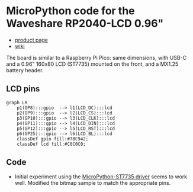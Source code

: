 # MicroPython code for the Waveshare RP2040-LCD 0.96"

- [product page](https://www.waveshare.com/rp2040-lcd-0.96.htm)
- [wiki](https://www.waveshare.com/wiki/RP2040-LCD-0.96)

The board is similar to a Raspberry Pi Pico: same dimensions, with USB-C and a 0.96" 160x80 LCD (ST7735) mounted on the front, and a MX1.25 battery header.

## LCD pins

```mermaid
graph LR
    p1(GP8):::gpio  --> l1(LCD_DC):::lcd
    p2(GP9):::gpio  --> l2(LCD_CS):::lcd
    p3(GP10):::gpio --> l3(LCD_CLK):::lcd
    p4(GP11):::gpio --> l4(LCD_DIN):::lcd
    p5(GP12):::gpio --> l5(LCD_RST):::lcd
    p6(GP25):::gpio --> l6(LCD_BL):::lcd
    classDef gpio fill:#7BC942;
    classDef lcd fill:#C0C0C0;
```

## Code

- Initial experiment using the [MicroPython-ST7735 driver](https://github.com/boochow/MicroPython-ST7735) seems to work well. Modified the bitmap sample to match the appropriate pins.
